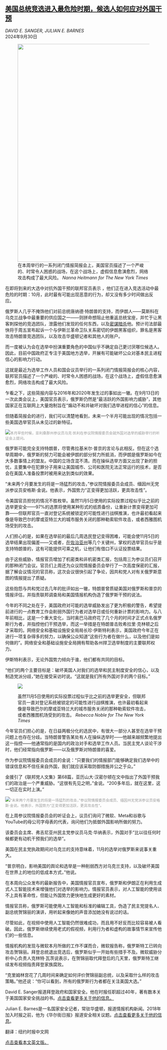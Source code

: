 <!--1727658422000-->
[美国总统竞选进入最危险时期，候选人如何应对外国干预](https://cn.nytimes.com/usa/20240930/october-election-interference/)
------

<address>DAVID E. SANGER, JULIAN E. BARNES</address><time pudate="2024-09-30 08:55:41" datetime="2024-09-30 08:55:41">2024年9月30日</time><figure><img src="https://images.weserv.nl/?url=static01.nyt.com/images/2024/09/25/multimedia/25dc-election-threat-cwlh/25dc-election-threat-cwlh-master1050.jpg" width="1050" height="700"><figcaption>在本周举行的一系列闭门情报简报会上，美国官员描述了一个严峻的、时常令人困惑的战场，在这个战场上，虚假信息愈演愈烈，网络攻击构成了最大风险。 <cite>Nanna Heitmann for The New York Times</cite></figcaption></figure><section><p>在即将到来的大选中对抗外国干预的联邦官员表示 ，他们正在进入竞选活动中最危险的时期：10月，此时最有可能出现恶意的行为，却又没有多少时间做出反应。</p><p>俄罗斯人几乎不掩饰他们对前总统唐纳德·特朗普的支持，而伊朗人——莫斯科在乌克兰战争中最重要的供应国之一——则拼命想阻止他重返总统宝座，并忙于让黑客刺探他的竞选团队，泄露他们发现的任何东西，以及<a href="https://www.nytimes.com/2024/09/24/us/politics/trump-iran-threats.html">密谋暗杀</a>他。预计司法部最快将于周五宣布起诉一个与伊斯兰革命卫队关系密切的伊朗黑客组织，罪名是黑客攻击特朗普竞选团队，以及攻击华盛顿记者和其他人的账户。</p><p>而一度被认为会在选举中扮演重要角色的中国似乎不确定自己更讨厌哪位候选人。因此，目前中国政府正专注于美国地方选举，开展有可能破坏公众对基本民主进程信心的影响力行动。</p><p>这就是最近为选举工作人员和国会议员举行的一系列闭门情报简报会的核心内容，联邦官员描述了一个严峻的、时常令人困惑的战场，在这个战场上，虚假信息愈演愈烈，网络攻击构成了最大风险。</p><p>乍看之下，这些简报内容与2016年和2020年发生过的事如出一辙。在9月13日的一次此类会议上，美国官员表示，俄罗斯仍然是“最活跃的外国影响力威胁”，其他国家正在互联网上大量炮制旨在“煽动不和并破坏对我们选举进程的信心”的信息。</p><p>但随着简报会的进行，我们可以清楚地看到，未来一个半月可能出现的情况包括一些美国选举官员从未见过的新特征。</p><p><img src="https://images.weserv.nl/?url=static01.nyt.com/images/2024/09/26/multimedia/26dc-election-threat-btpg/26dc-election-threat-btpg-master1050.jpg"><small style="color: #999;">本月早些时候，亚利桑那州参议员马克·凯利在参议院情报委员会就外国对选举的威胁举行的听证会上提问。</small></p><p>俄罗斯可能完全支持特朗普，尽管弗拉基米尔·普京的言论与此相反。但在这个选举周期中，俄罗斯的努力可能会被伊朗的部分努力所抵消，而伊朗是俄罗斯如今在大多数事情上的盟友。中国的立场含混不清。而在操纵选举方面又出现了新的担忧，主要集中在犯罪分子用来让美国城市、公司和医院无法正常运行的技术，是否会在美国人准备投票时被用来达到类似的效果。</p><p>“未来两个月要发生的将是一场猛烈的攻击，”参议院情报委员会成员、缅因州无党派参议员安格斯·金说。他表示，外国势力“正变得更加活跃，更具攻击性”。</p><p>令美国官员担忧的情况不胜枚举。虽然11月5日使用的实际投票过程似乎比之前的选举更安全——97%的选票将使用某种形式的纸质备份，让重新计票变得更加可靠——但联邦官员一直对登记系统被锁定的可能性进行战棋推演，也许最初看起来像是导致巴尔的摩或亚特兰大的城市服务关闭的那种勒索软件攻击，或者西雅图机场受到的攻击。</p><p>人们担心的是，如果在选举前的最后几周选民登记变得困难，可能会使11月5日的选举结果出现偏差——又或者，<a href="https://www.nytimes.com/2024/08/06/us/politics/georgia-elections-certification.html" title="Link: https://www.nytimes.com/2024/08/06/us/politics/georgia-elections-certification.html">在佐治亚州</a>等几个关键州，掌权的选举官员似乎是支持特朗普的，这有可能提供可乘之机，让他们有借口不认证投票结果。</p><p>由于这些威胁，情报官员增加了机密类和非机密类汇报，包括周三为参议员们召开的那种闭门会议。官员们上周还为众议院情报委员会举行了一次高度保密的汇报，据了解会议情况的官员称，这次会议很快引起了争论，因共和党人对有关俄罗斯意图的情报提出了质疑。</p><p>这些抱怨与共和党过去几年的批评如出一辙，特朗普曾质疑美国对俄罗斯和普京的情报评估，并指责联邦调查局和美国情报机构伪造了俄罗斯干预的说法。</p><p>今年的不同之处在于，美国政府对可能的选举威胁发出了更为积极的警告，希望提前进行的一点教育工作会削弱外国行为者对选举日或任何重新计票的影响力。与八年前相比，这是一个重大变化，当时奥巴马政府花了几个月的时间才正式点名俄罗斯行为者，并指控他们干预选举，而这一举措是在特朗普击败希拉里·克林顿之后才采取的。网络安全和基础设施安全局局长珍·伊斯特利表示，美国政府今年正在进行一项复杂得多的努力，以确保公众知道“这些行为者在做什么，以及他们是如何做的”。网络安全和基础设施安全局拥有帮助各州捍卫选举制度的主要联邦权力。</p><p>伊斯特利表示，无论外国势力倾向于谁，他们都有共同的目标。</p><p>“他们的两个主要目标是：破坏美国人对我们的选举和民主制度安全的信心，以及制造党派分歧，”她在接受采访时说。“这就是我们所有外国对手的两个目标。”</p><p><figure><img src="https://images.weserv.nl/?url=static01.nyt.com/images/2024/09/26/multimedia/26dc-election-threat-qvfg/26dc-election-threat-qvfg-jumbo.jpg"></p><figcaption>虽然11月5日使用的实际投票过程似乎比之前的选举更安全，但联邦官员一直对登记系统被锁定的可能性进行战棋推演，也许最初看起来像是导致巴尔的摩或亚特兰大的城市服务关闭的那种勒索软件攻击，或者西雅图机场受到的攻击。 <cite>Rebecca Noble for The New York Times</cite></figcaption></figure><p>今年官员们担心的是，在日益两极分化的选民中，有很大一部分人甚至在选举干预问题上也存在分歧。当特朗普警告某处有人在操纵选举时——他越来越频繁地提出这一指控——他通常指的是国内的政治对手和选举工作人员。当民主党人谈论干涉时，他们经常指向俄罗斯——以及俄罗斯对特朗普的喜爱。</p><p>作为参议院情报委员会成员的金说：“只要我们的情报部门能够确定我们选举中的错误信息和不信任来自外国，我们就应该采取防御措施并公之于众。”</p><p>金援引了《联邦党人文集》第68篇，亚历山大·汉密尔顿在文中指出了外国干预我们的政治是一个严重威胁。“这很有先见之明，”金说。“200多年后，就在这里，这一切正在实时上演。”</p><p><img src="https://images.weserv.nl/?url=static01.nyt.com/images/2024/09/26/multimedia/26dc-election-threat-jhvc/26dc-election-threat-jhvc-master1050.jpg"><small style="color: #999;">“未来两个月要发生的将是一场猛烈的攻击，”参议院情报委员会成员、缅因州无党派参议员安格斯·金说。他表示，外国势力“正变得更加活跃，更具攻击性”。</small></p><p>在上周参议院情报委员会的听证会上，议员们询问了微软、Meta和谷歌与YouTube的母公司字母表的代表，询问他们为抵御外国影响所做的努力。</p><p>该委员会主席、弗吉尼亚州民主党参议员马克·华纳表示，外国对手“比以往任何时候都更有动机干预我们的选举”。</p><p>美国在民主党执政期间对乌克兰的支持意味着，11月的选举对俄罗斯来说事关重大。</p><p>“普京明白，影响美国的舆论和选举是一种削弱西方对乌克兰支持，以及破坏美国在世界上的地位的低成本方式，”他说。</p><p>在本周向公众发布的最新报告中，美国情报官员宣布，俄罗斯和伊朗正在利用生成式人工智能技术来增强他们对选举的影响力。情报官员表示，对人工智能的使用谈不上具有革命性，但能让外国势力更快地生成更好的素材。</p><p>情报官员称，俄罗斯可能使用人工智能和标准的编辑工具，伪造了民主党提名人、副总统贺锦丽的演讲，用听起来像她的声音添加她没有说过的话。</p><p>尽管如此，在视频中使用人工智能仍然很难成功，而且用不好反而比较容易被人看破。因此，俄罗斯继续使用老式的假视频，利用行为者和虚构的故事情节来宣传他们的一些信息。</p><p>情报机构的发现与微软本月所做的工作不谋而合，微软报告称，俄罗斯特工已转向攻击贺锦丽。拜登总统退出竞选后，俄罗斯似乎一开始有些措手不及。微软威胁分析中心负责人克林特·瓦茨说表示，在贺锦丽取代拜登后的几天里，俄罗斯特工继续发布视频指责拜登家族腐败。</p><p>“克里姆林宫花了几周时间来确定如何评价贺锦丽副总统，以及采取什么样的攻击策略。”他还说：“你可以看到，所有的俄罗斯行为者都在关注美国大选。”</p></section><footer><p>David E. Sanger报道拜登政府和国家安全。他在时报任职超过40年，著有数本关于美国国家安全挑战的书。<a rel="nofollow" target="_blank" href="https://www.nytimes.com/by/david-e-sanger">点击查看更多关于他的信息。</a></p><p>Julian E. Barnes是一名国家安全记者，常驻华盛顿，报道情报机构新闻。2018年加入时报之前，他为《华尔街日报》报道安全相关议题。<a rel="nofollow" target="_blank" href="https://www.nytimes.com/by/julian-e-barnes">点击查看更多关于他的信息</a>。</p><p>翻译：纽约时报中文网</p><a rel="nofollow" target="_blank" href="https://www.nytimes.com/2024/09/26/us/politics/october-election-interference.html">点击查看本文英文版。</a></footer>

